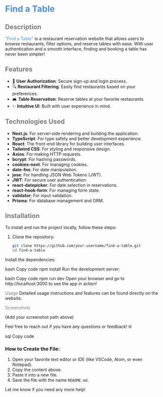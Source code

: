 # <span style="color: #4A90E2;">Find a Table</span>

## <span style="color: #7B7B7B;">Description</span>
<span style="color: #4A90E2;">"Find a Table"</span> is a restaurant reservation website that allows users to browse restaurants, filter options, and reserve tables with ease. With user authentication and a smooth interface, finding and booking a table has never been simpler!

## <span style="color: #7B7B7B;">Features</span>
- 🌟 **User Authorization**: Secure sign-up and login process.
- 🔍 **Restaurant Filtering**: Easily find restaurants based on your preferences.
- 🛋️ **Table Reservation**: Reserve tables at your favorite restaurants.
- ✨ **Intuitive UI**: Built with user experience in mind.

## <span style="color: #7B7B7B;">Technologies Used</span>
- **Next.js**: For server-side rendering and building the application.
- **TypeScript**: For type safety and better development experience.
- **React**: The front-end library for building user interfaces.
- **Tailwind CSS**: For styling and responsive design.
- **Axios**: For making HTTP requests.
- **bcrypt**: For hashing passwords.
- **cookies-next**: For managing cookies.
- **date-fns**: For date manipulation.
- **jose**: For handling JSON Web Tokens (JWT).
- **JWT**: For secure user authentication.
- **react-datepicker**: For date selection in reservations.
- **react-hook-form**: For managing form state.
- **validator**: For input validation.
- **Prisma**: For database management and ORM.

## <span style="color: #7B7B7B;">Installation</span>
To install and run the project locally, follow these steps:

1. Clone the repository:
   ```bash
   git clone https://github.com/your-username/find-a-table.git
   cd find-a-table
Install the dependencies:

bash
Copy code
npm install
Run the development server:

bash
Copy code
npm run dev
Open your browser and go to http://localhost:3000 to see the app in action!

<span style="color: #7B7B7B;">Usage</span>
Detailed usage instructions and features can be found directly on the website.

<span style="color: #7B7B7B;">Screenshots</span>

(Add your screenshot path above)

Feel free to reach out if you have any questions or feedback! 🌐

sql
Copy code

### How to Create the File:
1. Open your favorite text editor or IDE (like VSCode, Atom, or even Notepad).
2. Copy the content above.
3. Paste it into a new file.
4. Save the file with the name `README.md`.

Let me know if you need any more help!

